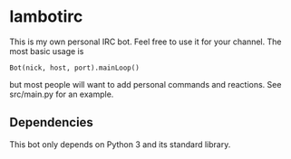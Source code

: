 
# lambotirc

This is my own personal IRC bot. Feel free to use it for your channel. The most
basic usage is
```
Bot(nick, host, port).mainLoop()
```
but most people will want to add personal commands and reactions. See
src/main.py for an example.

## Dependencies

This bot only depends on Python 3 and its standard library.
